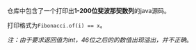 仓库中包含了一个打印出**1-200位斐波那契数列**的java源码。

打印格式为`Fibonacci.of(i) == x`。

*注：由于要求返回值为int，46位之后的的数值出现溢出，并不正确*。